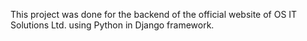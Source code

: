 This project was done for the backend of the official website of OS IT Solutions Ltd. using Python in Django framework.
